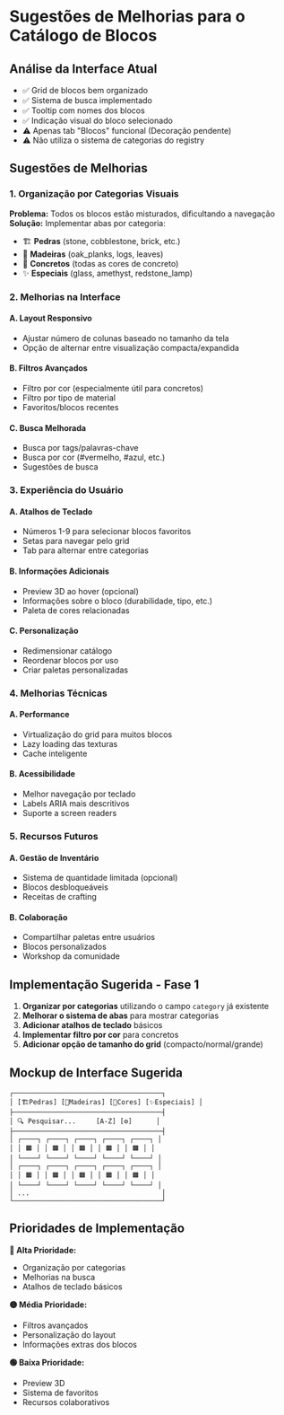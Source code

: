 # Sugestões de Melhorias para o Catálogo de Blocos

## Análise da Interface Atual
- ✅ Grid de blocos bem organizado
- ✅ Sistema de busca implementado  
- ✅ Tooltip com nomes dos blocos
- ✅ Indicação visual do bloco selecionado
- ⚠️ Apenas tab "Blocos" funcional (Decoração pendente)
- ⚠️ Não utiliza o sistema de categorias do registry

## Sugestões de Melhorias

### 1. **Organização por Categorias Visuais**
**Problema:** Todos os blocos estão misturados, dificultando a navegação
**Solução:** Implementar abas por categoria:
- 🏗️ **Pedras** (stone, cobblestone, brick, etc.)
- 🌳 **Madeiras** (oak_planks, logs, leaves)
- 🎨 **Concretos** (todas as cores de concreto)
- ✨ **Especiais** (glass, amethyst, redstone_lamp)

### 2. **Melhorias na Interface**

#### A. **Layout Responsivo**
- Ajustar número de colunas baseado no tamanho da tela
- Opção de alternar entre visualização compacta/expandida

#### B. **Filtros Avançados**
- Filtro por cor (especialmente útil para concretos)
- Filtro por tipo de material
- Favoritos/blocos recentes

#### C. **Busca Melhorada**
- Busca por tags/palavras-chave
- Busca por cor (#vermelho, #azul, etc.)
- Sugestões de busca

### 3. **Experiência do Usuário**

#### A. **Atalhos de Teclado**
- Números 1-9 para selecionar blocos favoritos
- Setas para navegar pelo grid
- Tab para alternar entre categorias

#### B. **Informações Adicionais**
- Preview 3D ao hover (opcional)
- Informações sobre o bloco (durabilidade, tipo, etc.)
- Paleta de cores relacionadas

#### C. **Personalização**
- Redimensionar catálogo
- Reordenar blocos por uso
- Criar paletas personalizadas

### 4. **Melhorias Técnicas**

#### A. **Performance**
- Virtualização do grid para muitos blocos
- Lazy loading das texturas
- Cache inteligente

#### B. **Acessibilidade**
- Melhor navegação por teclado
- Labels ARIA mais descritivos
- Suporte a screen readers

### 5. **Recursos Futuros**

#### A. **Gestão de Inventário**
- Sistema de quantidade limitada (opcional)
- Blocos desbloqueáveis
- Receitas de crafting

#### B. **Colaboração**
- Compartilhar paletas entre usuários
- Blocos personalizados
- Workshop da comunidade

## Implementação Sugerida - Fase 1

1. **Organizar por categorias** utilizando o campo `category` já existente
2. **Melhorar o sistema de abas** para mostrar categorias
3. **Adicionar atalhos de teclado** básicos
4. **Implementar filtro por cor** para concretos
5. **Adicionar opção de tamanho do grid** (compacto/normal/grande)

## Mockup de Interface Sugerida

```
┌─────────────────────────────────────┐
│ [🏗️Pedras] [🌳Madeiras] [🎨Cores] [✨Especiais] │
├─────────────────────────────────────┤
│ 🔍 Pesquisar...     [A-Z] [⚙️]      │
├─────────────────────────────────────┤
│ ┌────┐ ┌────┐ ┌────┐ ┌────┐ ┌────┐ │
│ │ 🟫 │ │ 🟫 │ │ 🟫 │ │ 🟫 │ │ 🟫 │ │
│ └────┘ └────┘ └────┘ └────┘ └────┘ │
│ ┌────┐ ┌────┐ ┌────┐ ┌────┐ ┌────┐ │
│ │ 🟫 │ │ 🟫 │ │ 🟫 │ │ 🟫 │ │ 🟫 │ │
│ └────┘ └────┘ └────┘ └────┘ └────┘ │
│ ...                                 │
└─────────────────────────────────────┘
```

## Prioridades de Implementação

**🔴 Alta Prioridade:**
- Organização por categorias
- Melhorias na busca
- Atalhos de teclado básicos

**🟡 Média Prioridade:**
- Filtros avançados
- Personalização do layout
- Informações extras dos blocos

**🟢 Baixa Prioridade:**
- Preview 3D
- Sistema de favoritos
- Recursos colaborativos
